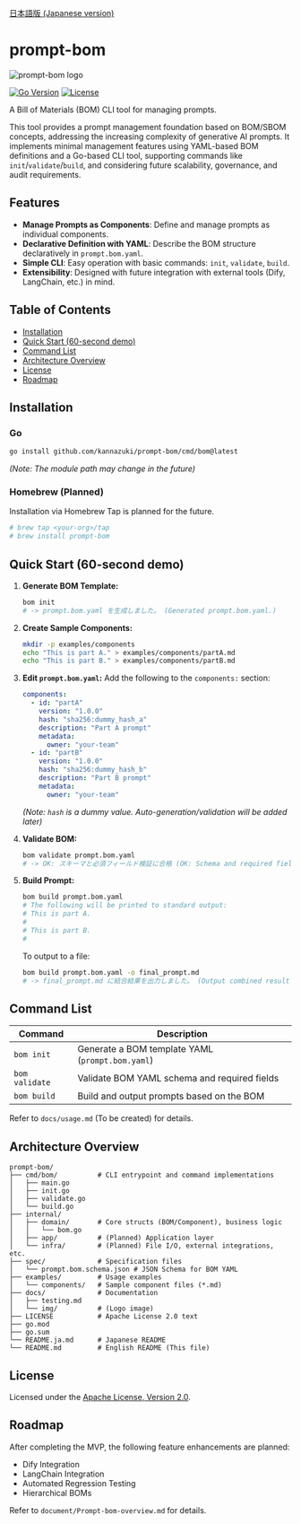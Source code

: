 [日本語版 (Japanese version)](./README.md)

# prompt-bom

<!-- Logo (Replace with actual logo in docs/img/logo.png later) -->
![prompt-bom logo](https://via.placeholder.com/300x100.png?text=prompt-bom)

<!-- Badges (Update with actual CI status and version later) -->
[![Go Version](https://img.shields.io/badge/go-1.22+-blue.svg)](https://golang.org/)
[![License](https://img.shields.io/badge/License-Apache_2.0-blue.svg)](https://opensource.org/licenses/Apache-2.0)
<!-- [![Build Status](https://img.shields.io/github/actions/workflow/status/<your-org>/prompt-bom/go.yml?branch=main)](https://github.com/<your-org>/prompt-bom/actions) -->

A Bill of Materials (BOM) CLI tool for managing prompts.

This tool provides a prompt management foundation based on BOM/SBOM concepts, addressing the increasing complexity of generative AI prompts. It implements minimal management features using YAML-based BOM definitions and a Go-based CLI tool, supporting commands like `init`/`validate`/`build`, and considering future scalability, governance, and audit requirements.

## Features

- **Manage Prompts as Components**: Define and manage prompts as individual components.
- **Declarative Definition with YAML**: Describe the BOM structure declaratively in `prompt.bom.yaml`.
- **Simple CLI**: Easy operation with basic commands: `init`, `validate`, `build`.
- **Extensibility**: Designed with future integration with external tools (Dify, LangChain, etc.) in mind.

## Table of Contents

- [Installation](#installation)
- [Quick Start (60-second demo)](#quick-start-60-second-demo)
- [Command List](#command-list)
- [Architecture Overview](#architecture-overview)
- [License](#license)
- [Roadmap](#roadmap)

## Installation

### Go

```bash
go install github.com/kannazuki/prompt-bom/cmd/bom@latest
```
*(Note: The module path may change in the future)*

### Homebrew (Planned)

Installation via Homebrew Tap is planned for the future.

```bash
# brew tap <your-org>/tap
# brew install prompt-bom
```

## Quick Start (60-second demo)

1.  **Generate BOM Template:**

    ```bash
    bom init
    # -> prompt.bom.yaml を生成しました。 (Generated prompt.bom.yaml.)
    ```

2.  **Create Sample Components:**

    ```bash
    mkdir -p examples/components
    echo "This is part A." > examples/components/partA.md
    echo "This is part B." > examples/components/partB.md
    ```

3.  **Edit `prompt.bom.yaml`:**
    Add the following to the `components:` section:

    ```yaml
    components:
      - id: "partA"
        version: "1.0.0"
        hash: "sha256:dummy_hash_a"
        description: "Part A prompt"
        metadata:
          owner: "your-team"
      - id: "partB"
        version: "1.0.0"
        hash: "sha256:dummy_hash_b"
        description: "Part B prompt"
        metadata:
          owner: "your-team"
    ```
    *(Note: `hash` is a dummy value. Auto-generation/validation will be added later)*

4.  **Validate BOM:**

    ```bash
    bom validate prompt.bom.yaml
    # -> OK: スキーマと必須フィールド検証に合格 (OK: Schema and required fields validation passed)
    ```

5.  **Build Prompt:**

    ```bash
    bom build prompt.bom.yaml
    # The following will be printed to standard output:
    # This is part A.
    #
    # This is part B.
    #
    ```

    To output to a file:

    ```bash
    bom build prompt.bom.yaml -o final_prompt.md
    # -> final_prompt.md に結合結果を出力しました。 (Output combined result to final_prompt.md.)
    ```

## Command List

| Command          | Description                                      |
| ---------------- | ------------------------------------------------ |
| `bom init`       | Generate a BOM template YAML (`prompt.bom.yaml`) |
| `bom validate`   | Validate BOM YAML schema and required fields   |
| `bom build`      | Build and output prompts based on the BOM        |

Refer to `docs/usage.md` (To be created) for details.

## Architecture Overview

```plaintext
prompt-bom/
├── cmd/bom/          # CLI entrypoint and command implementations
│   ├── main.go
│   ├── init.go
│   ├── validate.go
│   └── build.go
├── internal/
│   ├── domain/       # Core structs (BOM/Component), business logic
│   │   └── bom.go
│   ├── app/          # (Planned) Application layer
│   └── infra/        # (Planned) File I/O, external integrations, etc.
├── spec/             # Specification files
│   └── prompt.bom.schema.json # JSON Schema for BOM YAML
├── examples/         # Usage examples
│   └── components/   # Sample component files (*.md)
├── docs/             # Documentation
│   ├── testing.md
│   └── img/          # (Logo image)
├── LICENSE           # Apache License 2.0 text
├── go.mod
├── go.sum
└── README.ja.md      # Japanese README
└── README.md         # English README (This file)
```

## License

Licensed under the [Apache License, Version 2.0](https://www.apache.org/licenses/LICENSE-2.0).

## Roadmap

After completing the MVP, the following feature enhancements are planned:

- Dify Integration 
- LangChain Integration 
- Automated Regression Testing 
- Hierarchical BOMs

Refer to `document/Prompt-bom-overview.md` for details. 